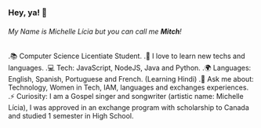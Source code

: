 ### Hey, ya! 👋

###### My Name is Michelle Lícia but you can call me **Mitch**!

.📚 Computer Science Licentiate Student.
.💙 I love to learn new techs and languages.
.💻 Tech: JavaScript, NodeJS, Java and Python.
.🌍 Languages: English, Spanish, Portuguese and French. (Learning Hindi) 
.💬 Ask me about: Technology, Women in Tech, IAM, languages and exchanges experiences. 
.⚡ Curiosity: I am a Gospel singer and songwriter (artistic name: Michelle Lícia), I was approved in an exchange program with scholarship to Canada and studied 1 semester in High School. 
